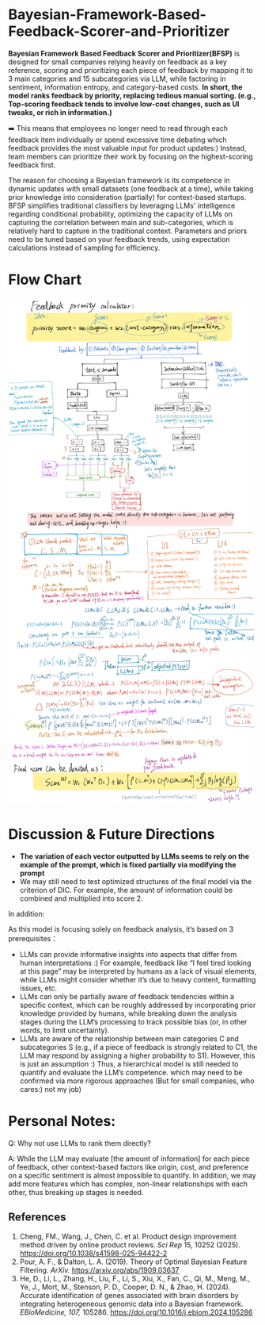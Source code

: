 # Bayesian-Framework-Based-Feedback-Scorer-and-Prioritizer


**Bayesian Framework Based Feedback Scorer and Prioritizer(BFSP)** is designed for small companies relying heavily on feedback as a key reference, scoring and prioritizing each piece of feedback by mapping it to 3 main categories and 15 subcategories via LLM, while factoring in sentiment, information entropy, and category-based costs. **In short, the model ranks feedback by priority, replacing tedious manual sorting. (e.g., Top-scoring feedback tends to involve low-cost changes, such as UI tweaks, or rich in information.)** 


:arrow_right: This means that employees no longer need to read through each feedback item individually or spend excessive time debating which feedback provides the most valuable input for product updates:) Instead, team members can prioritize their work by focusing on the highest-scoring feedback first.


The reason for choosing a Bayesian framework is its competence in dynamic updates with small datasets (one feedback at a time), while taking prior knowledge into consideration (partially) for context-based startups. BFSP simplifies traditional classifiers by leveraging LLMs' intelligence regarding conditional probability, optimizing the capacity of LLMs on capturing the correlation between main and sub-categories, which is relatively hard to capture in the traditional context. Parameters and priors need to be tuned based on your feedback trends, using expectation calculations instead of sampling for efficiency.

# Flow Chart

![Draft](Image/Draft.png)

# Discussion & Future Directions

- **The variation of each vector outputted by LLMs seems to rely on the example of the prompt, which is fixed partially via modifying the prompt**
- We may still need to test optimized structures of the final model via the criterion of DIC. For example, the amount of information could be combined and multiplied into score 2. 


In addition:

As this model is focusing solely on feedback analysis, it’s based on 3 prerequisites：
- LLMs can provide informative insights into aspects that differ from human interpretations :) For example, feedback like “I feel tired looking at this page” may be interpreted by humans as a lack of visual elements, while LLMs might consider whether it’s due to heavy content, formatting issues, etc.
- LLMs can only be partially aware of feedback tendencies within a specific context, which can be roughly addressed by incorporating prior knowledge provided by humans, while breaking down the analysis stages during the LLM’s processing to track possible bias (or, in other words, to limit uncertainty).
- LLMs are aware of the relationship between main categories C and subcategories S (e.g., if a piece of feedback is strongly related to C1, the LLM may respond by assigning a higher probability to S1). However, this is just an assumption :) Thus, a hierarchical model is still needed to quantify and evaluate the LLM’s competence.
which may need to be confirmed via more rigorous approaches (But for small companies, who cares:) not my job)

# Personal Notes:

Q: Why not use LLMs to rank them directly?

A: While the LLM may evaluate [the amount of information] for each piece of feedback, other context-based factors like origin, cost, and preference on a specific sentiment is almost impossible to quantify. In addition, we may add more features which has complex, non-linear relationships with each other, thus breaking up stages is needed.

## References
1. Cheng, FM., Wang, J., Chen, C. et al. Product design improvement method driven by online product reviews. *Sci Rep* 15, 10252 (2025). https://doi.org/10.1038/s41598-025-94422-2 
2. Pour, A. F., & Dalton, L. A. (2019). Theory of Optimal Bayesian Feature Filtering. *ArXiv.* https://arxiv.org/abs/1909.03637
3. He, D., Li, L., Zhang, H., Liu, F., Li, S., Xiu, X., Fan, C., Qi, M., Meng, M., Ye, J., Mort, M., Stenson, P. D., Cooper, D. N., & Zhao, H. (2024). Accurate identification of genes associated with brain disorders by integrating heterogeneous genomic data into a Bayesian framework. *EBioMedicine, 107,* 105286. https://doi.org/10.1016/j.ebiom.2024.105286


